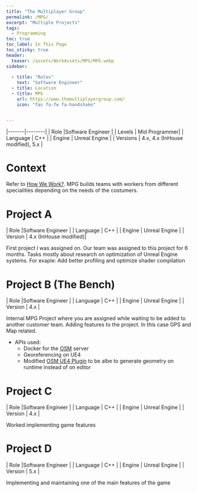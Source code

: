 ```yaml
---
title: "The Multiplayer Group"
permalink: /MPG/
excerpt: "Multiple Projects"
tags:
  - Programming
toc: true
toc_label: In This Page
toc_sticky: true
header:
  teaser: /assets/WorkAssets/MPG/MPG.webp
sidebar:  
  
  - title: "Roles"
    text: "Software Engineer"
  - title: Location
  - title: MPG
    url: https://www.themultiplayergroup.com/
    icon: "fas fa-fw fa-handshake"


---
```



|-------|--------|
| Role |Software Engineer |
| Levels | Mid Programmer|
| Language | C++ |
| Engine | Unreal Engine |
| Versions | 4.x,  4.x (InHouse modified), 5.x |

# Context

Refer to [How We Work?](https://www.themultiplayergroup.com/how-we-work). MPG builds teams with workers from different specialities depending on the needs of the costumers. 

# Project A

| Role |Software Engineer |
| Language | C++ |
| Engine | Unreal Engine |
| Version | 4.x (InHouse modified)|

First project I was assigned on. Our team was assigned to this project for 6 months.
Tasks mostly about research on optimization of Unreal Engine systems. 
For exaple: Add better profiling and optimize shader compilation

# Project B (The Bench)

| Role |Software Engineer |
| Language | C++ |
| Engine | Unreal Engine |
| Version | 4.x |

Internal MPG Project where you are assigned while waiting to be added to another customer team.
Adding features to the project. In this case GPS and Map related.
- APIs used:
  - Docker for the [OSM](https://overpass-turbo.eu/) server
  - Georeferencing on UE4
  - Modified [OSM UE4 Plugin](https://github.com/ue4plugins/StreetMap) to be albe to generate geometry on runtime instead of on editor

# Project C


| Role |Software Engineer |
| Language | C++ |
| Engine | Unreal Engine |
| Version | 4.x |

Worked implementing game features

# Project D


| Role |Software Engineer |
| Language | C++ |
| Engine | Unreal Engine |
| Version | 5.x |

Implementing and maintaining one of the main features of the game